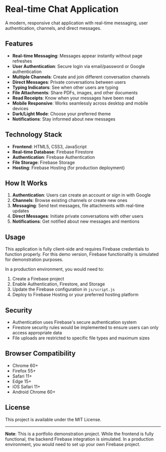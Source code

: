 # Real-time Chat Application

A modern, responsive chat application with real-time messaging, user authentication, channels, and direct messages.

## Features

- **Real-time Messaging**: Messages appear instantly without page refreshes
- **User Authentication**: Secure login via email/password or Google authentication
- **Multiple Channels**: Create and join different conversation channels
- **Direct Messages**: Private conversations between users
- **Typing Indicators**: See when other users are typing
- **File Attachments**: Share PDFs, images, and other documents
- **Read Receipts**: Know when your messages have been read
- **Mobile Responsive**: Works seamlessly across desktop and mobile devices
- **Dark/Light Mode**: Choose your preferred theme
- **Notifications**: Stay informed about new messages

## Technology Stack

- **Frontend**: HTML5, CSS3, JavaScript
- **Real-time Database**: Firebase Firestore
- **Authentication**: Firebase Authentication
- **File Storage**: Firebase Storage
- **Hosting**: Firebase Hosting (for production deployment)

## How It Works

1. **Authentication**: Users can create an account or sign in with Google
2. **Channels**: Browse existing channels or create new ones
3. **Messaging**: Send text messages, file attachments with real-time updates
4. **Direct Messages**: Initiate private conversations with other users
5. **Notifications**: Get notified about new messages and mentions

## Usage

This application is fully client-side and requires Firebase credentials to function properly. For this demo version, Firebase functionality is simulated for demonstration purposes.

In a production environment, you would need to:
1. Create a Firebase project
2. Enable Authentication, Firestore, and Storage
3. Update the Firebase configuration in `js/script.js`
4. Deploy to Firebase Hosting or your preferred hosting platform

## Security

- Authentication uses Firebase's secure authentication system
- Firestore security rules would be implemented to ensure users can only access appropriate data
- File uploads are restricted to specific file types and maximum sizes

## Browser Compatibility

- Chrome 60+
- Firefox 55+
- Safari 11+
- Edge 15+
- iOS Safari 11+
- Android Chrome 60+

## License

This project is available under the MIT License.

---

**Note**: This is a portfolio demonstration project. While the frontend is fully functional, the backend Firebase integration is simulated. In a production environment, you would need to set up your own Firebase project. 